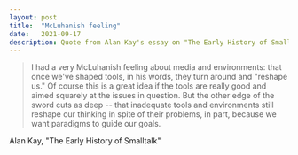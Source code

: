 ```yaml
---
layout: post
title:  "McLuhanish feeling"
date:   2021-09-17
description: Quote from Alan Kay's essay on "The Early History of Smalltalk"
---
```


> I had a very McLuhanish feeling about media and environments: that once we've shaped tools, in his words, they turn around and "reshape us." Of course this is a great idea if the tools are really good and aimed squarely at the issues in question. But the other edge of the sword cuts as deep -- that inadequate tools and environments still reshape our thinking in spite of their problems, in part, because we want paradigms to guide our goals.

Alan Kay, "The Early History of Smalltalk"